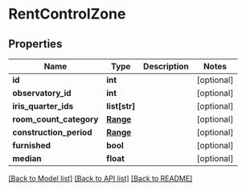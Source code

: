 # RentControlZone

## Properties
Name | Type | Description | Notes
------------ | ------------- | ------------- | -------------
**id** | **int** |  | [optional] 
**observatory_id** | **int** |  | [optional] 
**iris_quarter_ids** | **list[str]** |  | [optional] 
**room_count_category** | [**Range**](Range.md) |  | [optional] 
**construction_period** | [**Range**](Range.md) |  | [optional] 
**furnished** | **bool** |  | [optional] 
**median** | **float** |  | [optional] 

[[Back to Model list]](../README.md#documentation-for-models) [[Back to API list]](../README.md#documentation-for-api-endpoints) [[Back to README]](../README.md)


